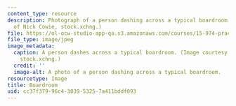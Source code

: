 ```yaml
---
content_type: resource
description: Photograph of a person dashing across a typical boardroom.(Image courtesy
  of Nick Cowie, stock.xchng.)
file: https://ol-ocw-studio-app-qa.s3.amazonaws.com/courses/15-974-practical-leadership-fall-2004/cc37f37996c4303953257a411bddf093_15-974f04.jpg
file_type: image/jpeg
image_metadata:
  caption: A person dashes across a typical boardroom. (Image courtesy of Nick Cowie,
    stock.xchng.)
  credit: ''
  image-alt: A photo of a person dashing across a typical boardroom.
resourcetype: Image
title: Boardroom
uid: cc37f379-96c4-3039-5325-7a411bddf093
---
```

